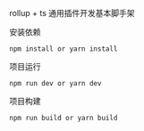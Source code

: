 rollup + ts 通用插件开发基本脚手架

安装依赖

```shell
npm install or yarn install
```

项目运行

```shell
npm run dev or yarn dev
```

项目构建

```shell
npm run build or yarn build
```
